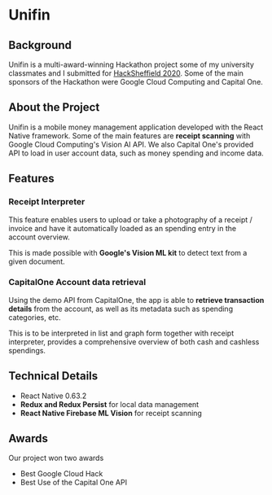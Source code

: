 # Unifin
## Background
Unifin is a multi-award-winning Hackathon project some of my university classmates and I submitted for <a href="https://devpost.com/software/unifin">HackSheffield 2020</a>. Some of the main sponsors of the Hackathon were Google Cloud Computing and Capital One.

## About the Project
Unifin is a mobile money management application developed with the React Native framework. Some of the main features are **receipt scanning** with Google Cloud Computing's Vision AI API. We also Capital One's provided API to load in user account data, such as money spending and income data.

## Features
### Receipt Interpreter
This feature enables users to upload or take a photography of a receipt / invoice and have it automatically loaded as an spending entry in the account overview. 

This is made possible with **Google's Vision ML kit** to detect text from a given document.

### CapitalOne Account data retrieval
Using the demo API from CapitalOne, the app is able to **retrieve transaction details** from the account, as well as its metadata such as spending categories, etc.

This is to be interpreted in list and graph form together with receipt interpreter, provides a comprehensive overview of both cash and cashless spendings.

## Technical Details
- React Native 0.63.2
- **Redux and Redux Persist** for local data management
- **React Native Firebase ML Vision** for receipt scanning

## Awards
Our project won two awards
- Best Google Cloud Hack
- Best Use of the Capital One API
